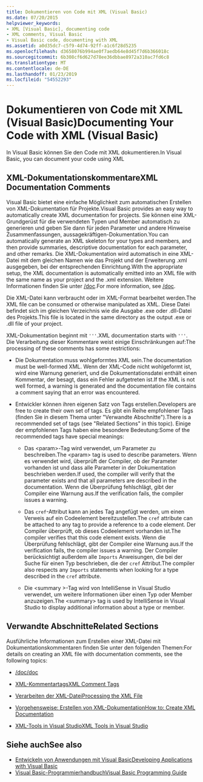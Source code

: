```yaml
---
title: Dokumentieren von Code mit XML (Visual Basic)
ms.date: 07/20/2015
helpviewer_keywords:
- XML [Visual Basic], documenting code
- XML comments, Visual Basic
- Visual Basic code, documenting with XML
ms.assetid: a0d35dc7-c5f9-4d74-92ff-a1c6f28d5235
ms.openlocfilehash: d3658076b994ae0f7aedb64e8d45f7d6b366018c
ms.sourcegitcommit: 6b308cf6d627d78ee36dbbae8972a310ac7fd6c8
ms.translationtype: MT
ms.contentlocale: de-DE
ms.lasthandoff: 01/23/2019
ms.locfileid: "54552293"
---
```

# <a name="documenting-your-code-with-xml-visual-basic"></a><span data-ttu-id="499c6-102">Dokumentieren von Code mit XML (Visual Basic)</span><span class="sxs-lookup"><span data-stu-id="499c6-102">Documenting Your Code with XML (Visual Basic)</span></span>
<span data-ttu-id="499c6-103">In Visual Basic können Sie den Code mit XML dokumentieren.</span><span class="sxs-lookup"><span data-stu-id="499c6-103">In Visual Basic, you can document your code using XML</span></span>  
  
## <a name="xml-documentation-comments"></a><span data-ttu-id="499c6-104">XML-Dokumentationskommentare</span><span class="sxs-lookup"><span data-stu-id="499c6-104">XML Documentation Comments</span></span>  
 <span data-ttu-id="499c6-105">Visual Basic bietet eine einfache Möglichkeit zum automatischen Erstellen von XML-Dokumentation für Projekte.</span><span class="sxs-lookup"><span data-stu-id="499c6-105">Visual Basic provides an easy way to automatically create XML documentation for projects.</span></span> <span data-ttu-id="499c6-106">Sie können eine XML-Grundgerüst für die verwendeten Typen und Member automatisch zu generieren und geben Sie dann für jeden Parameter und andere Hinweise Zusammenfassungen, aussagekräftigen-Dokumentation.</span><span class="sxs-lookup"><span data-stu-id="499c6-106">You can automatically generate an XML skeleton for your types and members, and then provide summaries, descriptive documentation for each parameter, and other remarks.</span></span> <span data-ttu-id="499c6-107">Die XML-Dokumentation wird automatisch in eine XML-Datei mit dem gleichen Namen wie das Projekt und der Erweiterung .xml ausgegeben, bei der entsprechenden Einrichtung.</span><span class="sxs-lookup"><span data-stu-id="499c6-107">With the appropriate setup, the XML documentation is automatically emitted into an XML file with the same name as your project and the .xml extension.</span></span> <span data-ttu-id="499c6-108">Weitere Informationen finden Sie unter [/doc](../../../visual-basic/reference/command-line-compiler/doc.md).</span><span class="sxs-lookup"><span data-stu-id="499c6-108">For more information, see [/doc](../../../visual-basic/reference/command-line-compiler/doc.md).</span></span>  
  
 <span data-ttu-id="499c6-109">Die XML-Datei kann verbraucht oder im XML-Format bearbeitet werden.</span><span class="sxs-lookup"><span data-stu-id="499c6-109">The XML file can be consumed or otherwise manipulated as XML.</span></span> <span data-ttu-id="499c6-110">Diese Datei befindet sich im gleichen Verzeichnis wie die Ausgabe .exe oder .dll-Datei des Projekts.</span><span class="sxs-lookup"><span data-stu-id="499c6-110">This file is located in the same directory as the output .exe or .dll file of your project.</span></span>  
  
 <span data-ttu-id="499c6-111">XML-Dokumentation beginnt mit `'''`.</span><span class="sxs-lookup"><span data-stu-id="499c6-111">XML documentation starts with `'''`.</span></span> <span data-ttu-id="499c6-112">Die Verarbeitung dieser Kommentare weist einige Einschränkungen auf:</span><span class="sxs-lookup"><span data-stu-id="499c6-112">The processing of these comments has some restrictions:</span></span>  
  
-   <span data-ttu-id="499c6-113">Die Dokumentation muss wohlgeformtes XML sein.</span><span class="sxs-lookup"><span data-stu-id="499c6-113">The documentation must be well-formed XML.</span></span> <span data-ttu-id="499c6-114">Wenn der XML-Code nicht wohlgeformt ist, wird eine Warnung generiert, und die Dokumentationsdatei enthält einen Kommentar, der besagt, dass ein Fehler aufgetreten ist.</span><span class="sxs-lookup"><span data-stu-id="499c6-114">If the XML is not well formed, a warning is generated and the documentation file contains a comment saying that an error was encountered.</span></span>  
  
-   <span data-ttu-id="499c6-115">Entwickler können ihren eigenen Satz von Tags erstellen.</span><span class="sxs-lookup"><span data-stu-id="499c6-115">Developers are free to create their own set of tags.</span></span> <span data-ttu-id="499c6-116">Es gibt ein Reihe empfohlener Tags (finden Sie in diesem Thema unter "Verwandte Abschnitte").</span><span class="sxs-lookup"><span data-stu-id="499c6-116">There is a recommended set of tags (see "Related Sections" in this topic).</span></span> <span data-ttu-id="499c6-117">Einige der empfohlenen Tags haben eine besondere Bedeutung:</span><span class="sxs-lookup"><span data-stu-id="499c6-117">Some of the recommended tags have special meanings:</span></span>  
  
    -   <span data-ttu-id="499c6-118">Das \<param>-Tag wird verwendet, um Parameter zu beschreiben.</span><span class="sxs-lookup"><span data-stu-id="499c6-118">The \<param> tag is used to describe parameters.</span></span> <span data-ttu-id="499c6-119">Wenn es verwendet wird, überprüft der Compiler, ob der Parameter vorhanden ist und dass alle Parameter in der Dokumentation beschrieben werden.</span><span class="sxs-lookup"><span data-stu-id="499c6-119">If used, the compiler will verify that the parameter exists and that all parameters are described in the documentation.</span></span> <span data-ttu-id="499c6-120">Wenn die Überprüfung fehlschlägt, gibt der Compiler eine Warnung aus.</span><span class="sxs-lookup"><span data-stu-id="499c6-120">If the verification fails, the compiler issues a warning.</span></span>  
  
    -   <span data-ttu-id="499c6-121">Das `cref`-Attribut kann an jedes Tag angefügt werden, um einen Verweis auf ein Codeelement bereitzustellen.</span><span class="sxs-lookup"><span data-stu-id="499c6-121">The `cref` attribute can be attached to any tag to provide a reference to a code element.</span></span> <span data-ttu-id="499c6-122">Der Compiler überprüft, ob dieses Codeelement vorhanden ist.</span><span class="sxs-lookup"><span data-stu-id="499c6-122">The compiler verifies that this code element exists.</span></span> <span data-ttu-id="499c6-123">Wenn die Überprüfung fehlschlägt, gibt der Compiler eine Warnung aus.</span><span class="sxs-lookup"><span data-stu-id="499c6-123">If the verification fails, the compiler issues a warning.</span></span> <span data-ttu-id="499c6-124">Der Compiler berücksichtigt außerdem alle `Imports` Anweisungen, die bei der Suche für einen Typ beschrieben, die der `cref` Attribut.</span><span class="sxs-lookup"><span data-stu-id="499c6-124">The compiler also respects any `Imports` statements when looking for a type described in the `cref` attribute.</span></span>  
  
    -   <span data-ttu-id="499c6-125">Die \<summary >-Tag wird von IntelliSense in Visual Studio verwendet, um weitere Informationen über einen Typ oder Member anzuzeigen.</span><span class="sxs-lookup"><span data-stu-id="499c6-125">The \<summary> tag is used by IntelliSense in Visual Studio to display additional information about a type or member.</span></span>  
  
## <a name="related-sections"></a><span data-ttu-id="499c6-126">Verwandte Abschnitte</span><span class="sxs-lookup"><span data-stu-id="499c6-126">Related Sections</span></span>  
 <span data-ttu-id="499c6-127">Ausführliche Informationen zum Erstellen einer XML-Datei mit Dokumentationskommentaren finden Sie unter den folgenden Themen:</span><span class="sxs-lookup"><span data-stu-id="499c6-127">For details on creating an XML file with documentation comments, see the following topics:</span></span>  
  
-   [<span data-ttu-id="499c6-128">/doc</span><span class="sxs-lookup"><span data-stu-id="499c6-128">/doc</span></span>](../../../visual-basic/reference/command-line-compiler/doc.md)  
  
-   [<span data-ttu-id="499c6-129">XML-Kommentartags</span><span class="sxs-lookup"><span data-stu-id="499c6-129">XML Comment Tags</span></span>](../../../visual-basic/language-reference/xmldoc/index.md)  
  
-   [<span data-ttu-id="499c6-130">Verarbeiten der XML-Datei</span><span class="sxs-lookup"><span data-stu-id="499c6-130">Processing the XML File</span></span>](../../../visual-basic/programming-guide/program-structure/processing-the-xml-file.md)  
  
-   [<span data-ttu-id="499c6-131">Vorgehensweise: Erstellen von XML-Dokumentation</span><span class="sxs-lookup"><span data-stu-id="499c6-131">How to: Create XML Documentation</span></span>](../../../visual-basic/programming-guide/program-structure/how-to-create-xml-documentation.md)  
  
-   [<span data-ttu-id="499c6-132">XML-Tools in Visual Studio</span><span class="sxs-lookup"><span data-stu-id="499c6-132">XML Tools in Visual Studio</span></span>](/visualstudio/xml-tools/xml-tools-in-visual-studio)  
  
## <a name="see-also"></a><span data-ttu-id="499c6-133">Siehe auch</span><span class="sxs-lookup"><span data-stu-id="499c6-133">See also</span></span>
- [<span data-ttu-id="499c6-134">Entwickeln von Anwendungen mit Visual Basic</span><span class="sxs-lookup"><span data-stu-id="499c6-134">Developing Applications with Visual Basic</span></span>](../../../visual-basic/developing-apps/index.md)
- [<span data-ttu-id="499c6-135">Visual Basic-Programmierhandbuch</span><span class="sxs-lookup"><span data-stu-id="499c6-135">Visual Basic Programming Guide</span></span>](../../../visual-basic/programming-guide/index.md)
